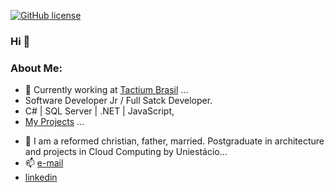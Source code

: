 [![GitHub license](https://img.shields.io/github/license/darthbmo/darthbmo)](https://github.com/darthbmo/darthbmo/blob/master/LICENSE)

### Hi 👋


<!--**darthbmo/darthbmo** is a ✨ _special_ ✨ repository because its `README.md` (this file) appears on your GitHub profile. -->

### About Me:

- 🔭 Currently working at [Tactium Brasil](https://www.tactium.com.br/) ...
- Software Developer Jr / Full Satck Developer.
- C# | SQL Server | .NET | JavaScript,
- [My Projects](https://github.com/darthbmo?tab=repositories) ...
<!-- - 🤔 I’m looking for help with ... -->
- 💬 I am a reformed christian, father, married. Postgraduate in architecture and projects in Cloud Computing by Uniestácio...
- 📫 [e-mail](mailto:connectionreverse@gmail.com)
- [linkedin](https://www.linkedin.com/in/michael-louren%C3%A7o-bezerra-55940592/)
<!-- - 😄 Pronouns: ... -->
<!-- - ⚡ Fun fact: ... -->

